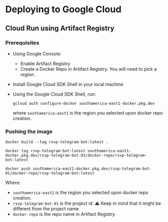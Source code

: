 # Deploying to Google Cloud

## Cloud Run using Artifact Registry

### Prerequisites

- Using Google Console:
    - Enable Artifact Registry
    - Create a Docker Repo in Artifact Registry. You will need to pick a *region*.

- Install Google Cloud SDK Shell in your local machine

- Using the Google Cloud SDK Shell, run:

    `gcloud auth configure-docker southamerica-east1-docker.pkg.dev`

    where `southamerica-east1` is the region you selected upon docker repo creation. 

### Pushing the image


```shell
docker build --tag rsvp-telegram-bot:latest .

docker tag rsvp-telegram-bot:latest southamerica-east1-docker.pkg.dev/rsvp-telegram-bot-01/docker-repo/rsvp-telegram-bot:latest

docker push southamerica-east1-docker.pkg.dev/rsvp-telegram-bot-01/docker-repo/rsvp-telegram-bot:latest
```

Where:
- `southamerica-east1` is the region you selected upon docker repo creation. 
- `rsvp-telegram-bot-01` is the project id. ⚠ Keep in mind that it might be different from the project name
- `docker-repo` is the repo name in Artifact Registry
